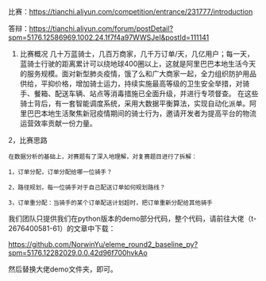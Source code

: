 
比赛：https://tianchi.aliyun.com/competition/entrance/231777/introduction

答辩：https://tianchi.aliyun.com/forum/postDetail?spm=5176.12586969.1002.24.1f7f4a97WWSJeI&postId=111141

1. 比赛概况
	几十万蓝骑士，几百万商家，几千万订单/天，几亿用户；每一天，蓝骑士行驶的距离累计可以绕地球400圈以上，这就是阿里巴巴本地生活今天的服务规模。面对新型肺炎疫情，饿了么和广大商家一起，全力组织防护用品供给，平抑价格，增加骑士运力，持续实施最高等级的卫生安全举措，对骑手、餐箱、配送车辆、站点等消毒措施已全面升级，并进行专项督查。
	在这些骑士背后，有一套智能调度系统，采用大数据平衡算法，实现自动化派单。阿里巴巴本地生活聚焦新冠疫情期间的骑士行为，邀请开发者为提高平台的物流运营效率贡献一份力量。

2，比赛思路

	在数据分析的基础上，对赛题有了深入地理解，对复赛题目进行了拆解：
	
	1，订单分配，订单分配给哪一位骑手？
	
	2，路径规划，每一位骑手对于自己配送订单如何规划路线？
	
	3，订单重分配：当骑手的某个订单配送计划超时，把订单重新分配给其他骑手

我们团队只提供我们在python版本的demo部分代码，整个代码，请前往大佬（t-2676400581-61）的文章中下载：

https://github.com/NorwinYu/eleme_round2_baseline_py?spm=5176.12282029.0.0.42d96f700hvkAo

然后替换大佬demo文件夹，即可。
